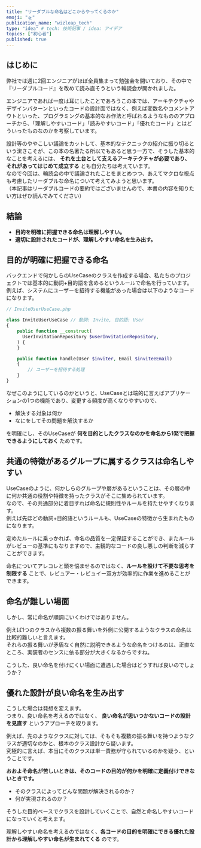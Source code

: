 ```yaml
---
title: "リーダブルな命名はどこからやってくるのか"
emoji: "🛸"
publication_name: "wizleap_tech"
type: "idea" # tech: 技術記事 / idea: アイデア
topics: ["初心者"]
published: true
---
```


## はじめに

弊社では週に2回エンジニアがほぼ全員集まって勉強会を開いており、その中で『リーダブルコード』を改めて読み直そうという輪読会が開かれました。

エンジニアであれば一度は耳にしたことであろうこの本では、アーキテクチャやデザインパターンといったコードの設計面ではなく、例えば変数名やコメントアウトといった、プログラミングの基本的なお作法と呼ばれるようなもののアプローチから、「理解しやすいコード」「読みやすいコード」「優れたコード」とはどういったものなのかを考察しています。

設計等のややこしい議論をカットして、基本的なテクニックの紹介に振り切るという潔さこそが、この本の名著たる所以でもあると思う一方で、そうした基本的なことを考えるには、 **それを土台として支えるアーキテクチャが必要であり、それがあってはじめて成立する** とも自分たちは考えています。  
なので今回は、輪読会の中で議論されたことをまとめつつ、あえてマクロな視点も考慮したリーダブルな命名について考えてみようと思います。  
（本記事はリーダブルコードの要約ではございませんので、本書の内容を知りたい方はぜひ読んでみてください）

## 結論

- **目的を明確に把握できる命名は理解しやすい。**
- **適切に設計されたコードが、理解しやすい命名を生み出す。**

## 目的が明確に把握できる命名

バックエンドで何かしらのUseCaseのクラスを作成する場合、私たちのプロジェクトでは基本的に動詞+目的語を含めるというルールで命名を行っています。  
例えば、システムにユーザーを招待する機能があった場合は以下のようなコードになります。

```php
// InviteUserUseCase.php

class InviteUserUseCase // 動詞: Invite, 目的語: User
{
    public function __construct(
      UserInvitationRepository $userInvitationRepository,
    ) {
    }

    public function handle(User $inviter, Email $inviteeEmail)
    {
        // ユーザーを招待する処理
    }
}
```

なぜこのようにしているのかというと、UseCaseとは端的に言えばアプリケーションの1つの機能であり、変更する頻度が高くなりやすいので、

- 解決する対象は何か
- なにをしてその問題を解決するか

を明確にし、そのUseCaseが **何を目的としたクラスなのかを命名から1発で把握できるようにしておく** ためです。

## 共通の特徴があるグループに属するクラスは命名しやすい

UseCaseのように、何かしらのグループや層があるということは、その層の中に何か共通の役割や特徴を持ったクラスがそこに集められています。  
なので、その共通部分に着目すれば命名に規則性やルールを持たせやすくなります。  
例えば先ほどの動詞+目的語というルールも、UseCaseの特徴から生まれたものになります。

定めたルールに乗っかれば、命名の品質を一定保証することができ、またルールがレビューの基準にもなりますので、主観的なコードの良し悪しの判断を減らすことができます。

命名についてアレコレと頭を悩ませるのではなく、**ルールを設けて不要な思考を制限する** ことで、レビュアー・レビュイー双方が効率的に作業を進めることができます。

## 命名が難しい場面

しかし、常に命名が順調にいくわけではありません。

例えば1つのクラスから複数の振る舞いを外側に公開するようなクラスの命名は比較的難しいと言えます。  
それらの振る舞いが矛盾なく自然に説明できるような命名をつけるのは、正直なところ、実装者のセンスに依る部分が大きくなるからですね。

こうした、良い命名を付けにくい場面に遭遇した場合はどうすれば良いのでしょうか？

## 優れた設計が良い命名を生み出す

こうした場合は発想を変えます。  
つまり、良い命名を考えるのではなく、 **良い命名が思いつかないコードの設計を見直す** というアプローチを取ります。

例えば、先のようなクラスに対しては、そもそも複数の振る舞いを持つようなクラスが適切なのかと、根本のクラス設計から疑います。  
究極的に言えば、本当にそのクラスは単一責務が守られているのかを疑う、ということです。

**おおよそ命名が苦しいときは、そのコードの目的が何かを明確に定義付けできないときです。**

- そのクラスによってどんな問題が解決されるのか？
- 何が実現されるのか？

そうした目的ベースでクラスを設計していくことで、自然と命名しやすいコードになっていくと考えます。

理解しやすい命名を考えるのではなく、**各コードの目的を明確にできる優れた設計から理解しやすい命名が生まれてくる** のです。
